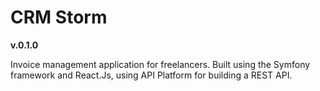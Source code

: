 # CRM Storm

__v.0.1.0__

Invoice management application for freelancers. Built using the Symfony framework and React.Js, using API Platform for building a REST API. 
